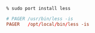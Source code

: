 ```
% sudo port install less
```

```:/etc/man.conf
# PAGER /usr/bin/less -is
PAGER   /opt/local/bin/less -is
```
